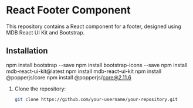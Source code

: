 # React Footer Component

This repository contains a React component for a footer, designed using MDB React UI Kit and Bootstrap.

## Installation
npm install bootstrap --save
npm install bootstrap-icons --save
npm install mdb-react-ui-kit@latest
npm install mdb-react-ui-kit
npm install @popperjs/core
npm install @popperjs/core@2.11.6
1. Clone the repository:

   ```bash
   git clone https://github.com/your-username/your-repository.git
